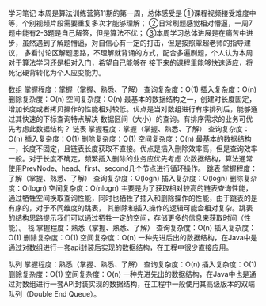 学习笔记
本周是算法训练营第11期的第一周，总体感受是
	①课程视频接受难度中等，个别视频片段需要重复多次才能够理解；
	②日常刷题感觉相对懵逼，一周7题中能有2-3题是自己解答，但是算法不优；
	③本周学习总体进展是在痛苦中进步，虽然遇到了解题懵逼，对自信心有一定的打击，但是按照覃超老师的指导建议，
	多看讨论区解题思路，不理解就背诵的方式，配合多遍刷题，个人认为本周对于算法学习还是相对入门，希望自己能够在
	接下来的课程里能够快速适应，将死记硬背转化为个人应变能力。


数组
	掌握程度：掌握（掌握、熟悉、了解）
	查询复杂度：O(1)
	插入复杂度：O(n)
	删除复杂度：O(n)
	空间复杂度：O(n)
	最基本的数据结构之一，创建时长度固定，增加长度或者拷贝操作的性能相对较低。优点是当对数组进行有序排列后，能够通过其快速的下标查询特点解决
	数据区间（大小）的查询。有排序需求的业务可优先考虑此数据结构？
链表
    掌握程度：掌握（掌握、熟悉、了解）
    查询复杂度：O(n)
    插入复杂度：O(1)
    删除复杂度：O(1)
    空间复杂度：O(n)
    最基本的数据结构一，长度不固定，且链表长度获取不直接。优点是插入删除效率高，但是查询效率一般。对于长度不确定，频繁插入删除的业务应优先考虑
    次数据结构，算法通常使用PrevNode、head、first、second几个节点进行循环操作。
跳表
    掌握程度：了解（掌握、熟悉、了解）
    查询复杂度：O(logn)
    插入复杂度：O(logn)
    删除复杂度：O(logn)
    空间复杂度：O(nlogn)
    主要是为了获取相对较高的链表查询性能，通过牺牲空间换取查询性能，同时也牺牲了插入和删除操作的性能，由于跳表的是有序的，对于不同维度的跳表，
    其删除和插入操作的逻辑可能会相对复杂。跳表的结构思路提示我们可以通过牺牲一定的空间，存储更多的信息来获取时间（性能）。
栈
    掌握程度：熟悉（掌握、熟悉、了解）
    查询复杂度：O(n)
    插入复杂度：O(1)
    删除复杂度：O(1)
    空间复杂度：O(n)
    一种先进后出的数据结构，在Java中是通过对数组进行一套api封装后实现的数据结构，在工程中很少直接应用。

队列
    掌握程度：熟悉（掌握、熟悉、了解）
    查询复杂度：O(n)
    插入复杂度：O(1)
    删除复杂度：O(1)
    空间复杂度：O(n)
    一种先进先出的数据结构，在Java中也是通过对数组进行一套API封装实现的数据结构，在工程中一般使用其高级版本的双端队列（Double End Queue）。
